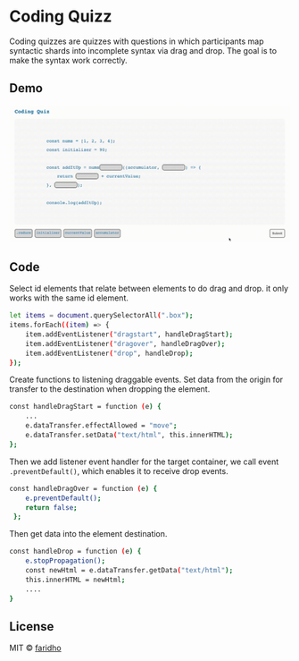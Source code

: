 # Coding Quizz

Coding quizzes are quizzes with questions in which participants map syntactic shards into incomplete syntax via drag and drop. The goal is to make the syntax work correctly.

## Demo
![](https://github.com/faridho/coding-quizz/blob/master/demo.gif?raw=true)

## Code

Select id elements that relate between elements to do drag and drop. it only works with the same id element.

```bash
let items = document.querySelectorAll(".box");
items.forEach((item) => {
    item.addEventListener("dragstart", handleDragStart);
    item.addEventListener("dragover", handleDragOver);
    item.addEventListener("drop", handleDrop);
});
```

Create functions to listening draggable events. Set data from the origin for transfer to the destination when dropping the element.

```bash
const handleDragStart = function (e) {
    ...
    e.dataTransfer.effectAllowed = "move";
    e.dataTransfer.setData("text/html", this.innerHTML);
};
```

Then we add listener event handler for the target container, we call event `.preventDefault()`, which enables it to receive drop events.

```bash
const handleDragOver = function (e) {
    e.preventDefault();
    return false;
 };
```

Then get data into the element destination.

```bash
const handleDrop = function (e) {
    e.stopPropagation();
    const newHtml = e.dataTransfer.getData("text/html");
    this.innerHTML = newHtml;
    ....
}
```

## License

MIT © [faridho](https://github.com/faridho)
